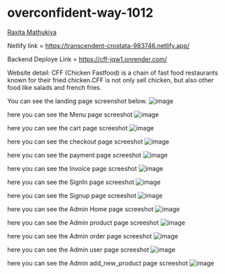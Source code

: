 # overconfident-way-1012

<a href="(https://github.com/raxitamathukiya)"> Raxita Mathukiya </a>

Netlify link = https://transcendent-crostata-983746.netlify.app/

Backend Deploye Link = https://cff-jqw1.onrender.com/

Website detail: CFF (Chicken Fastfood) is a chain of fast food restaurants known for their fried chicken.CFF is not only sell chicken, but also other food like salads and french fries.

You can see the landing page screenshot below.
![image](https://github.com/raxitamathukiya/overconfident-way-1012/assets/36467733/4e467650-30c5-42a0-b84c-b08c27ff1876)

here you can see the Menu page screeshot 
![image](https://github.com/raxitamathukiya/overconfident-way-1012/assets/36467733/57118d4f-0ff1-4916-88c3-24ef2765afd8)

here you can see the cart page screeshot
![image](https://github.com/raxitamathukiya/overconfident-way-1012/assets/36467733/a23f3ac1-eb70-4a09-b9e8-67f3e3e2b688)

here you can see the checkout page screeshot
![image](https://github.com/raxitamathukiya/overconfident-way-1012/assets/36467733/5366f44d-87df-483a-89af-6d0bcf090bcb)

here you can see the payment page screeshot
![image](https://github.com/raxitamathukiya/overconfident-way-1012/assets/36467733/f4c675f4-21d9-462e-835d-691580b1858e)

here you can see the Invoice page screeshot
![image](https://github.com/raxitamathukiya/overconfident-way-1012/assets/36467733/9cff6b05-ed1b-4ace-a361-71a9130f3031)

here you can see the SignIn page screeshot
![image](https://github.com/raxitamathukiya/overconfident-way-1012/assets/36467733/4a53d948-eba7-4e38-a3be-d89beb66775c)

here you can see the Signup page screeshot
![image](https://github.com/raxitamathukiya/overconfident-way-1012/assets/36467733/2e8a309c-684d-448c-a320-4179a8109e96)

here you can see the Admin Home page screeshot
![image](https://github.com/raxitamathukiya/overconfident-way-1012/assets/36467733/9b876e81-02c2-4350-a046-f74414f16665)

here you can see the Admin product page screeshot
![image](https://github.com/raxitamathukiya/overconfident-way-1012/assets/36467733/95536909-4e22-4bef-bc92-98d242442327)

here you can see the Admin order page screeshot
![image](https://github.com/raxitamathukiya/overconfident-way-1012/assets/36467733/db3c8de8-a44a-49ff-8f1c-ee31e8aef9cc)

here you can see the Admin user page screeshot
![image](https://github.com/raxitamathukiya/overconfident-way-1012/assets/36467733/3185a98e-540a-4bd6-9126-9c793f835151)

here you can see the Admin add_new_product page screeshot
![image](https://github.com/raxitamathukiya/overconfident-way-1012/assets/36467733/def2927e-607b-4a5c-a22c-ea698de1ca37)



